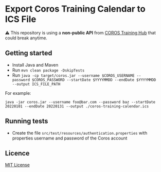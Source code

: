 # Export Coros Training Calendar to ICS File

⚠️ This repository is using a **non-public API** from [COROS Training Hub](https://t.coros.com/) that could break
anytime.

## Getting started

- Install Java and Maven
- Run `mvn clean package -DskipTests`
- Run `java -cp target/coros.jar --username $COROS_USERNAME --password $COROS_PASSWORD --startDate $YYYYMMDD --endDate $YYYYMMDD --output ICS_FILE_PATH`

For example:

```shell
java -jar coros.jar --username foo@bar.com --password baz --startDate 20220101 --endDate 20220131 --output ./coros-training-calendar.ics
```

## Running tests

- Create the file `src/test/resources/authentication.properties` with properties username and password of the Coros account

## Licence

[MIT License](LICENSE.md)

